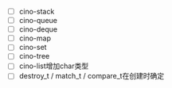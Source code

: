 - [ ] cino-stack
- [ ] cino-queue
- [ ] cino-deque
- [ ] cino-map
- [ ] cino-set
- [ ] cino-tree
- [ ] cino-list增加char类型
- [ ] destroy_t / match_t / compare_t在创建时确定